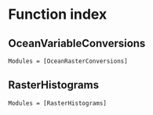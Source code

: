 # Function index

## OceanVariableConversions

```@autodocs
Modules = [OceanRasterConversions]
```

## RasterHistograms

```@autodocs
Modules = [RasterHistograms]
```
